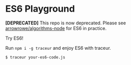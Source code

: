 ES6 Playground
=======================

**\[DEPRECATED\]** This repo is now deprecated. Please see [arrowrowe/algorithms-node](https://github.com/arrowrowe/algorithms-node) for ES6 in practice.

Try ES6!

Run `npm i -g traceur` and enjoy ES6 with traceur.

```bash
$ traceur your-es6-code.js
```
